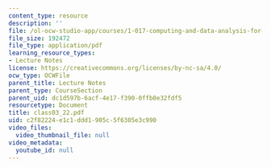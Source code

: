 ```yaml
---
content_type: resource
description: ''
file: /ol-ocw-studio-app/courses/1-017-computing-and-data-analysis-for-environmental-applications-fall-2003/c2f82224e1c1ddd1905c5f6305e3c990_class03_22.pdf
file_size: 192472
file_type: application/pdf
learning_resource_types:
- Lecture Notes
license: https://creativecommons.org/licenses/by-nc-sa/4.0/
ocw_type: OCWFile
parent_title: Lecture Notes
parent_type: CourseSection
parent_uid: dc1d597b-6acf-4e17-f390-0ffb0e32fdf5
resourcetype: Document
title: class03_22.pdf
uid: c2f82224-e1c1-ddd1-905c-5f6305e3c990
video_files:
  video_thumbnail_file: null
video_metadata:
  youtube_id: null
---
```

